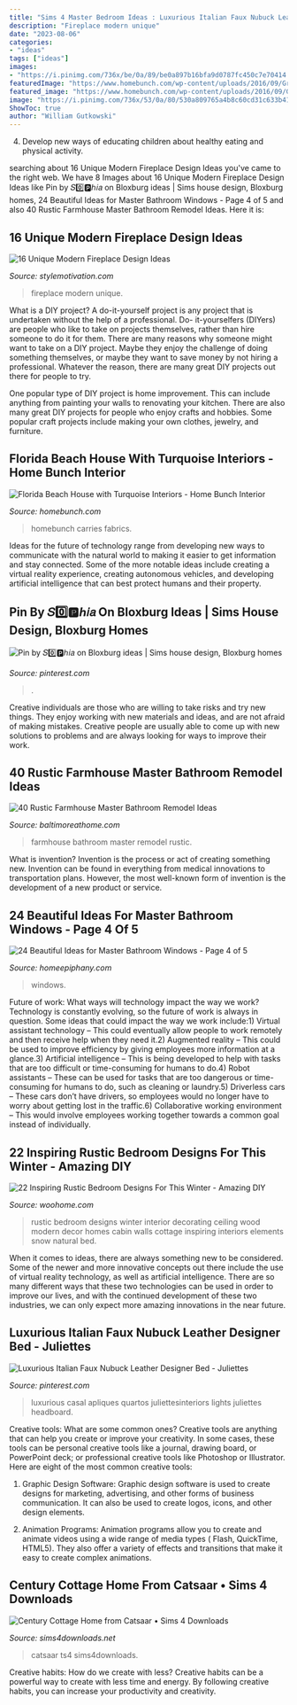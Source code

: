 ```yaml
---
title: "Sims 4 Master Bedroom Ideas : Luxurious Italian Faux Nubuck Leather Designer Bed"
description: "Fireplace modern unique"
date: "2023-08-06"
categories:
- "ideas"
tags: ["ideas"]
images:
- "https://i.pinimg.com/736x/be/0a/89/be0a897b16bfa9d0787fc450c7e70414.jpg"
featuredImage: "https://www.homebunch.com/wp-content/uploads/2016/09/Grey-and-gold-bedroom.-This-grey-and-gold-bedroom-carries-true-modern-appeal-with-updated-fabrics-and-linens-and-geometric-angles-grey-gold-bedroom-3.jpg"
featured_image: "https://www.homebunch.com/wp-content/uploads/2016/09/Grey-and-gold-bedroom.-This-grey-and-gold-bedroom-carries-true-modern-appeal-with-updated-fabrics-and-linens-and-geometric-angles-grey-gold-bedroom-3.jpg"
image: "https://i.pinimg.com/736x/53/0a/80/530a809765a4b8c60cd31c633b416218.jpg"
ShowToc: true
author: "William Gutkowski"
---
```



4. Develop new ways of educating children about healthy eating and physical activity.

	

		
searching about 16 Unique Modern Fireplace Design Ideas you've came to the right web. We have 8 Images about 16 Unique Modern Fireplace Design Ideas like Pin by 𝑆0️⃣🅿️ℎ𝑖𝑎 on Bloxburg ideas | Sims house design, Bloxburg homes, 24 Beautiful Ideas for Master Bathroom Windows - Page 4 of 5 and also 40 Rustic Farmhouse Master Bathroom Remodel Ideas. Here it is:
		
    
## 16 Unique Modern Fireplace Design Ideas

<img loading=lazy src="https://stylemotivation.com/wp-content/uploads/2020/02/02-update-on-tradition-modern-fireplace-design-homebnc.jpg" onerror="this.onerror=null;this.src='https://tse2.mm.bing.net/th?id=OIP.zUm2uR3sl3qyWe4xEvjO6QHaJ4&amp;pid=15.1';" alt="16 Unique Modern Fireplace Design Ideas">

_Source: stylemotivation.com_

>fireplace modern unique. 

	

What is a DIY project?
A do-it-yourself project is any project that is undertaken without the help of a professional. Do- it-yourselfers (DIYers) are people who like to take on projects themselves, rather than hire someone to do it for them.
There are many reasons why someone might want to take on a DIY project. Maybe they enjoy the challenge of doing something themselves, or maybe they want to save money by not hiring a professional. Whatever the reason, there are many great DIY projects out there for people to try.

One popular type of DIY project is home improvement. This can include anything from painting your walls to renovating your kitchen. There are also many great DIY projects for people who enjoy crafts and hobbies. Some popular craft projects include making your own clothes, jewelry, and furniture.

    
## Florida Beach House With Turquoise Interiors - Home Bunch Interior

<img loading=lazy src="https://www.homebunch.com/wp-content/uploads/2016/09/Grey-and-gold-bedroom.-This-grey-and-gold-bedroom-carries-true-modern-appeal-with-updated-fabrics-and-linens-and-geometric-angles-grey-gold-bedroom-3.jpg" onerror="this.onerror=null;this.src='https://tse3.mm.bing.net/th?id=OIP.zxRUGsxW5YhvvjCaVzNcCAHaFm&amp;pid=15.1';" alt="Florida Beach House with Turquoise Interiors - Home Bunch Interior">

_Source: homebunch.com_

>homebunch carries fabrics. 

	

Ideas for the future of technology range from developing new ways to communicate with the natural world to making it easier to get information and stay connected. Some of the more notable ideas include creating a virtual reality experience, creating autonomous vehicles, and developing artificial intelligence that can best protect humans and their property.

    
## Pin By 𝑆0️⃣🅿️ℎ𝑖𝑎 On Bloxburg Ideas | Sims House Design, Bloxburg Homes

<img loading=lazy src="https://i.pinimg.com/736x/be/0a/89/be0a897b16bfa9d0787fc450c7e70414.jpg" onerror="this.onerror=null;this.src='https://tse2.mm.bing.net/th?id=OIP.Kbdjd7Ir9xIZrUUuKtyDmQHaHR&amp;pid=15.1';" alt="Pin by 𝑆0️⃣🅿️ℎ𝑖𝑎 on Bloxburg ideas | Sims house design, Bloxburg homes">

_Source: pinterest.com_

>. 

	

Creative individuals are those who are willing to take risks and try new things. They enjoy working with new materials and ideas, and are not afraid of making mistakes. Creative people are usually able to come up with new solutions to problems and are always looking for ways to improve their work.

    
## 40 Rustic Farmhouse Master Bathroom Remodel Ideas

<img loading=lazy src="https://www.baltimoreathome.com/wp-content/uploads/2018/03/Rustic-Farmhouse-Master-Bathroom-Remodel-Ideas-29.jpg" onerror="this.onerror=null;this.src='https://tse2.mm.bing.net/th?id=OIP.G1poqYFWHfdb_lHq1oWyzwHaLP&amp;pid=15.1';" alt="40 Rustic Farmhouse Master Bathroom Remodel Ideas">

_Source: baltimoreathome.com_

>farmhouse bathroom master remodel rustic. 

	

What is invention?
Invention is the process or act of creating something new. Invention can be found in everything from medical innovations to transportation plans. However, the most well-known form of invention is the development of a new product or service.

    
## 24 Beautiful Ideas For Master Bathroom Windows - Page 4 Of 5

<img loading=lazy src="https://homeepiphany.com/wp-content/uploads/2016/07/24-Beautiful-Ideas-for-Master-Bathroom-Windows-18.jpg" onerror="this.onerror=null;this.src='https://tse1.mm.bing.net/th?id=OIP.-ZMjIyFEuxy_9e_6AOCXsAHaLH&amp;pid=15.1';" alt="24 Beautiful Ideas for Master Bathroom Windows - Page 4 of 5">

_Source: homeepiphany.com_

>windows. 

	

Future of work: What ways will technology impact the way we work?
Technology is constantly evolving, so the future of work is always in question. Some ideas that could impact the way we work include:1) Virtual assistant technology – This could eventually allow people to work remotely and then receive help when they need it.2) Augmented reality – This could be used to improve efficiency by giving employees more information at a glance.3) Artificial intelligence – This is being developed to help with tasks that are too difficult or time-consuming for humans to do.4) Robot assistants – These can be used for tasks that are too dangerous or time- consuming for humans to do, such as cleaning or laundry.5) Driverless cars – These cars don’t have drivers, so employees would no longer have to worry about getting lost in the traffic.6) Collaborative working environment – This would involve employees working together towards a common goal instead of individually.

    
## 22 Inspiring Rustic Bedroom Designs For This Winter - Amazing DIY

<img loading=lazy src="http://www.woohome.com/wp-content/uploads/2014/11/Rustic-Bedroom-Decorating-Ideas-8.jpg" onerror="this.onerror=null;this.src='https://tse1.mm.bing.net/th?id=OIP.NBy6BebZWrLvoguxe5utlQHaLH&amp;pid=15.1';" alt="22 Inspiring Rustic Bedroom Designs For This Winter - Amazing DIY">

_Source: woohome.com_

>rustic bedroom designs winter interior decorating ceiling wood modern decor homes cabin walls cottage inspiring interiors elements snow natural bed. 

	

When it comes to ideas, there are always something new to be considered. Some of the newer and more innovative concepts out there include the use of virtual reality technology, as well as artificial intelligence. There are so many different ways that these two technologies can be used in order to improve our lives, and with the continued development of these two industries, we can only expect more amazing innovations in the near future.

    
## Luxurious Italian Faux Nubuck Leather Designer Bed - Juliettes

<img loading=lazy src="https://i.pinimg.com/736x/53/0a/80/530a809765a4b8c60cd31c633b416218.jpg" onerror="this.onerror=null;this.src='https://tse4.mm.bing.net/th?id=OIP.R4c140rBSqpRzexmSFJ_eQHaLG&amp;pid=15.1';" alt="Luxurious Italian Faux Nubuck Leather Designer Bed - Juliettes">

_Source: pinterest.com_

>luxurious casal apliques quartos juliettesinteriors lights juliettes headboard. 

	

Creative tools: What are some common ones?
Creative tools are anything that can help you create or improve your creativity. In some cases, these tools can be personal creative tools like a journal, drawing board, or PowerPoint deck; or professional creative tools like Photoshop or Illustrator. Here are eight of the most common creative tools:
1. Graphic Design Software: Graphic design software is used to create designs for marketing, advertising, and other forms of business communication. It can also be used to create logos, icons, and other design elements.

2. Animation Programs: Animation programs allow you to create and animate videos using a wide range of media types ( Flash, QuickTime, HTML5). They also offer a variety of effects and transitions that make it easy to create complex animations.


    
## Century Cottage Home From Catsaar • Sims 4 Downloads

<img loading=lazy src="https://sims4downloads.net/wp-content/uploads/2020/08/Century-Cottage.jpg" onerror="this.onerror=null;this.src='https://tse3.mm.bing.net/th?id=OIP.2GNt9DRFD3IckPOt_KHbZwHaEK&amp;pid=15.1';" alt="Century Cottage Home from Catsaar • Sims 4 Downloads">

_Source: sims4downloads.net_

>catsaar ts4 sims4downloads. 

	

Creative habits: How do we create with less?
Creative habits can be a powerful way to create with less time and energy. By following creative habits, you can increase your productivity and creativity.

